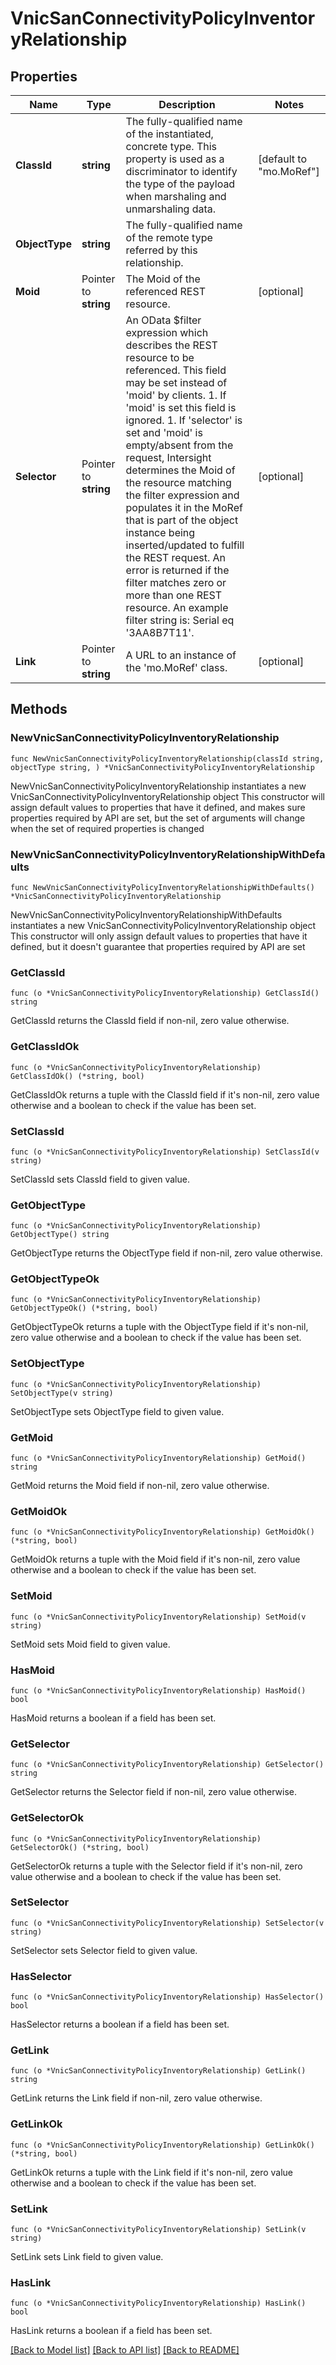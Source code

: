 # VnicSanConnectivityPolicyInventoryRelationship

## Properties

Name | Type | Description | Notes
------------ | ------------- | ------------- | -------------
**ClassId** | **string** | The fully-qualified name of the instantiated, concrete type. This property is used as a discriminator to identify the type of the payload when marshaling and unmarshaling data. | [default to "mo.MoRef"]
**ObjectType** | **string** | The fully-qualified name of the remote type referred by this relationship. | 
**Moid** | Pointer to **string** | The Moid of the referenced REST resource. | [optional] 
**Selector** | Pointer to **string** | An OData $filter expression which describes the REST resource to be referenced. This field may be set instead of &#39;moid&#39; by clients. 1. If &#39;moid&#39; is set this field is ignored. 1. If &#39;selector&#39; is set and &#39;moid&#39; is empty/absent from the request, Intersight determines the Moid of the resource matching the filter expression and populates it in the MoRef that is part of the object instance being inserted/updated to fulfill the REST request. An error is returned if the filter matches zero or more than one REST resource. An example filter string is: Serial eq &#39;3AA8B7T11&#39;. | [optional] 
**Link** | Pointer to **string** | A URL to an instance of the &#39;mo.MoRef&#39; class. | [optional] 

## Methods

### NewVnicSanConnectivityPolicyInventoryRelationship

`func NewVnicSanConnectivityPolicyInventoryRelationship(classId string, objectType string, ) *VnicSanConnectivityPolicyInventoryRelationship`

NewVnicSanConnectivityPolicyInventoryRelationship instantiates a new VnicSanConnectivityPolicyInventoryRelationship object
This constructor will assign default values to properties that have it defined,
and makes sure properties required by API are set, but the set of arguments
will change when the set of required properties is changed

### NewVnicSanConnectivityPolicyInventoryRelationshipWithDefaults

`func NewVnicSanConnectivityPolicyInventoryRelationshipWithDefaults() *VnicSanConnectivityPolicyInventoryRelationship`

NewVnicSanConnectivityPolicyInventoryRelationshipWithDefaults instantiates a new VnicSanConnectivityPolicyInventoryRelationship object
This constructor will only assign default values to properties that have it defined,
but it doesn't guarantee that properties required by API are set

### GetClassId

`func (o *VnicSanConnectivityPolicyInventoryRelationship) GetClassId() string`

GetClassId returns the ClassId field if non-nil, zero value otherwise.

### GetClassIdOk

`func (o *VnicSanConnectivityPolicyInventoryRelationship) GetClassIdOk() (*string, bool)`

GetClassIdOk returns a tuple with the ClassId field if it's non-nil, zero value otherwise
and a boolean to check if the value has been set.

### SetClassId

`func (o *VnicSanConnectivityPolicyInventoryRelationship) SetClassId(v string)`

SetClassId sets ClassId field to given value.


### GetObjectType

`func (o *VnicSanConnectivityPolicyInventoryRelationship) GetObjectType() string`

GetObjectType returns the ObjectType field if non-nil, zero value otherwise.

### GetObjectTypeOk

`func (o *VnicSanConnectivityPolicyInventoryRelationship) GetObjectTypeOk() (*string, bool)`

GetObjectTypeOk returns a tuple with the ObjectType field if it's non-nil, zero value otherwise
and a boolean to check if the value has been set.

### SetObjectType

`func (o *VnicSanConnectivityPolicyInventoryRelationship) SetObjectType(v string)`

SetObjectType sets ObjectType field to given value.


### GetMoid

`func (o *VnicSanConnectivityPolicyInventoryRelationship) GetMoid() string`

GetMoid returns the Moid field if non-nil, zero value otherwise.

### GetMoidOk

`func (o *VnicSanConnectivityPolicyInventoryRelationship) GetMoidOk() (*string, bool)`

GetMoidOk returns a tuple with the Moid field if it's non-nil, zero value otherwise
and a boolean to check if the value has been set.

### SetMoid

`func (o *VnicSanConnectivityPolicyInventoryRelationship) SetMoid(v string)`

SetMoid sets Moid field to given value.

### HasMoid

`func (o *VnicSanConnectivityPolicyInventoryRelationship) HasMoid() bool`

HasMoid returns a boolean if a field has been set.

### GetSelector

`func (o *VnicSanConnectivityPolicyInventoryRelationship) GetSelector() string`

GetSelector returns the Selector field if non-nil, zero value otherwise.

### GetSelectorOk

`func (o *VnicSanConnectivityPolicyInventoryRelationship) GetSelectorOk() (*string, bool)`

GetSelectorOk returns a tuple with the Selector field if it's non-nil, zero value otherwise
and a boolean to check if the value has been set.

### SetSelector

`func (o *VnicSanConnectivityPolicyInventoryRelationship) SetSelector(v string)`

SetSelector sets Selector field to given value.

### HasSelector

`func (o *VnicSanConnectivityPolicyInventoryRelationship) HasSelector() bool`

HasSelector returns a boolean if a field has been set.

### GetLink

`func (o *VnicSanConnectivityPolicyInventoryRelationship) GetLink() string`

GetLink returns the Link field if non-nil, zero value otherwise.

### GetLinkOk

`func (o *VnicSanConnectivityPolicyInventoryRelationship) GetLinkOk() (*string, bool)`

GetLinkOk returns a tuple with the Link field if it's non-nil, zero value otherwise
and a boolean to check if the value has been set.

### SetLink

`func (o *VnicSanConnectivityPolicyInventoryRelationship) SetLink(v string)`

SetLink sets Link field to given value.

### HasLink

`func (o *VnicSanConnectivityPolicyInventoryRelationship) HasLink() bool`

HasLink returns a boolean if a field has been set.


[[Back to Model list]](../README.md#documentation-for-models) [[Back to API list]](../README.md#documentation-for-api-endpoints) [[Back to README]](../README.md)


